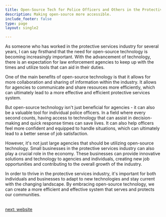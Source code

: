 ```yaml
---
title: Open-Source Tech for Police Officers and Others in the Protective Services  Industry
description: Making open-source more accessible.
include_footer: false
type: page
layout: single2

---
```


<p>
As someone who has worked in the protective services industry for several years, I can say firsthand that the need for open-source technology is becoming increasingly important. With the advancement of technology, there is an expectation for law enforcement agencies to keep up with the times and utilize tools that can aid in their duties.

One of the main benefits of open-source technology is that it allows for more collaboration and sharing of information within the industry. It allows for agencies to communicate and share resources more efficiently, which can ultimately lead to a more effective and efficient protective services system.

But open-source technology isn't just beneficial for agencies - it can also be a valuable tool for individual police officers. In a field where every second counts, having access to technology that can assist in decision-making and quick response times can save lives. It can also help officers feel more confident and equipped to handle situations, which can ultimately lead to a better sense of job satisfaction.

However, it's not just large agencies that should be utilizing open-source technology. Small businesses in the protective services industry can also play a crucial role in the economy. These businesses can provide innovative solutions and technology to agencies and individuals, creating new job opportunities and contributing to the overall growth of the industry.

In order to thrive in the protective services industry, it's important for both individuals and businesses to adapt to new technologies and stay current with the changing landscape. By embracing open-source technology, we can create a more efficient and effective system that serves and protects our communities.

<br>
<a href="https://workdojos.com/lawenforcement/website">next: website</a>
<br>
</p>